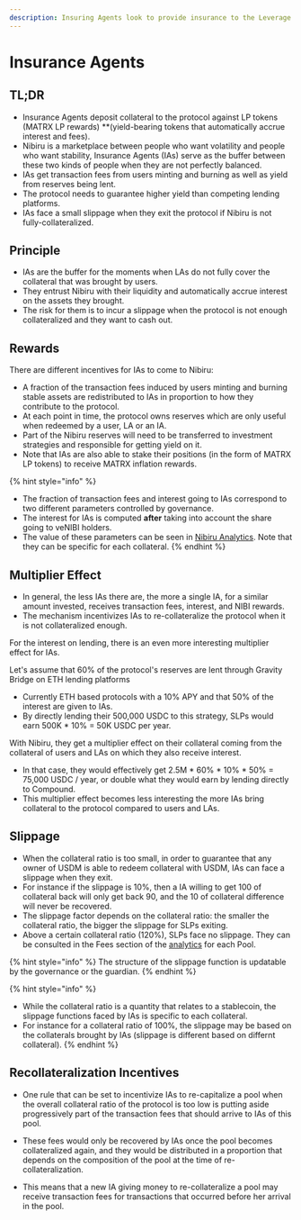 ```yaml
---
description: Insuring Agents look to provide insurance to the Leverage Agents
---
```


# Insurance Agents

## TL;DR

- Insurance Agents deposit collateral to the protocol against LP tokens (MATRX LP rewards) **(yield-bearing tokens that automatically accrue interest and fees).
- Nibiru is a marketplace between people who want volatility and people who want stability, Insurance Agents (IAs) serve as the buffer between these two kinds of people when they are not perfectly balanced.
- IAs get transaction fees from users minting and burning as well as yield from reserves being lent. 
- The protocol needs to guarantee higher yield than competing lending platforms.
- IAs face a small slippage when they exit the protocol if Nibiru is not fully-collateralized.

## Principle

- IAs are the buffer for the moments when LAs do not fully cover the collateral that was brought by users.
- They entrust Nibiru with their liquidity and automatically accrue interest on the assets they brought. 
- The risk for them is to incur a slippage when the protocol is not enough collateralized and they want to cash out.

## Rewards

There are different incentives for IAs to come to Nibiru:

- A fraction of the transaction fees induced by users minting and burning stable assets are redistributed to IAs in proportion to how they contribute to the protocol.
- At each point in time, the protocol owns reserves which are only useful when redeemed by a user, LA or an IA. 
- Part of the Nibiru reserves will need to be transferred to investment strategies and responsible for getting yield on it.
- Note that IAs are also able to stake their positions (in the form of MATRX LP tokens) to receive MATRX inflation rewards.

{% hint style="info" %}
- The fraction of transaction fees and interest going to IAs correspond to two different parameters controlled by governance. 
- The interest for IAs is computed **after** taking into account the share going to veNIBI holders. 
- The value of these parameters can be seen in [Nibiru Analytics](https://analytics.Nibiru.money). Note that they can be specific for each collateral.
{% endhint %}

## Multiplier Effect

- In general, the less IAs there are, the more a single IA, for a similar amount invested, receives transaction fees, interest, and NIBI rewards. 
- The mechanism incentivizes IAs to re-collateralize the protocol when it is not collateralized enough.

For the interest on lending, there is an even more interesting multiplier effect for IAs.

Let's assume that 60% of the protocol's reserves are lent through Gravity Bridge on ETH lending platforms  
- Currently ETH based protocols with a 10% APY and that 50% of the interest are given to IAs. 
- By directly lending their 500,000 USDC to this strategy, SLPs would earn 500K \* 10% = 50K USDC per year.

With Nibiru, they get a multiplier effect on their collateral coming from the collateral of users and LAs on which they also receive interest.
- In that case, they would effectively get 2.5M \* 60% \* 10% \* 50% = 75,000 USDC / year, or double what they would earn by lending directly to Compound.
- This multiplier effect becomes less interesting the more IAs bring collateral to the protocol compared to users and LAs.

## Slippage

- When the collateral ratio is too small, in order to guarantee that any owner of USDM is able to redeem collateral with USDM, IAs can face a slippage when they exit.
- For instance if the slippage is 10%, then a IA willing to get 100 of collateral back will only get back 90, and the 10 of collateral difference will never be recovered.
- The slippage factor depends on the collateral ratio: the smaller the collateral ratio, the bigger the slippage for SLPs exiting. 
- Above a certain collateral ratio (120%), SLPs face no slippage. They can be consulted in the Fees section of the [analytics](https://analytics.Nibiru.money/#/USDC/EUR) for each Pool.

{% hint style="info" %}
The structure of the slippage function is updatable by the governance or the guardian.
{% endhint %}

{% hint style="info" %}
- While the collateral ratio is a quantity that relates to a stablecoin, the slippage functions faced by IAs is specific to each collateral. 
- For instance for a collateral ratio of 100%, the slippage may be based on the collaterals brought by IAs (slippage is different based on differnt collateral).
{% endhint %}

## Recollateralization Incentives

- One rule that can be set to incentivize IAs to re-capitalize a pool when the overall collateral ratio of the protocol is too low is putting aside progressively part of the transaction fees that should arrive to IAs of this pool.

- These fees would only be recovered by IAs once the pool becomes collateralized again, and they would be distributed in a proportion that depends on the composition of the pool at the time of re-collateralization. 

- This means that a new IA giving money to re-collateralize a pool may receive transaction fees for transactions that occurred before her arrival in the pool.


